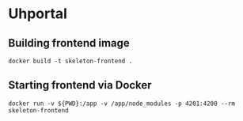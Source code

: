 # Uhportal

## Building frontend image
`docker build -t skeleton-frontend .`

## Starting frontend via Docker

`docker run -v ${PWD}:/app -v /app/node_modules -p 4201:4200 --rm skeleton-frontend`
